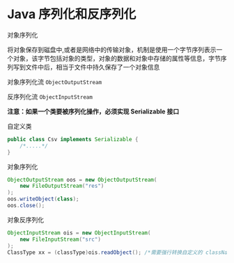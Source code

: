 # Java 序列化和反序列化

对象序列化

将对象保存到磁盘中,或者是网络中的传输对象，机制是使用一个字节序列表示一个对象，该字节包括对象的类型，对象的数据和对象中存储的属性等信息，字节序列写到文件中后，相当于文件中持久保存了一个对象信息

对象序列化流 `ObjectOutputStream`

反序列化流 `ObjectInputStream`

**注意：如果一个类要被序列化操作，必须实现 Serializable 接口**

自定义类

```java
public class Csv implements Serializable {
    /*.....*/
}
```

对象序列化

```java
ObjectOutputStream oos = new ObjectOutputStream(
	new FileOutputStream("res")
);
oos.writeObject(class);
oos.close();
```

对象反序列化

```java
ObjectInputStream ois = new ObjectInputStream(
	new FileInputStream("src")
);
ClassType xx = (classType)ois.readObject(); /*需要强行转换自定义的 className */
```

